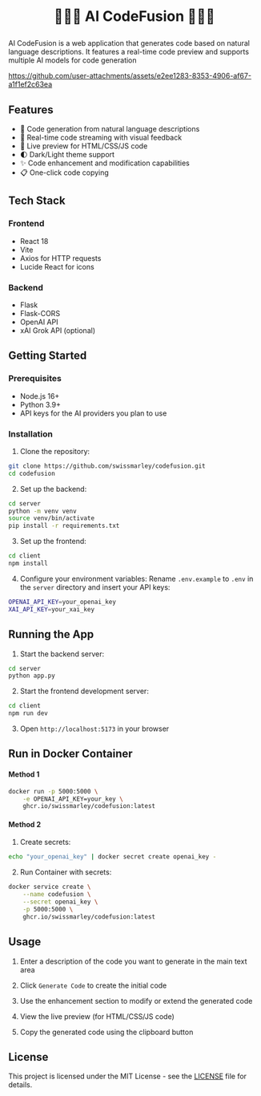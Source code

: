 # <p align="center"> 👨🏼‍💻 AI CodeFusion 👨🏼‍💻 </p>

AI CodeFusion is a web application that generates code based on natural language descriptions. It features a real-time code preview and supports multiple AI models for code generation


https://github.com/user-attachments/assets/e2ee1283-8353-4906-af67-a1f1ef2c63ea


## Features

- 🤖 Code generation from natural language descriptions
- 📝 Real-time code streaming with visual feedback
- 👀 Live preview for HTML/CSS/JS code
- 🌓 Dark/Light theme support
- ✨ Code enhancement and modification capabilities
- 📋 One-click code copying

## Tech Stack

### Frontend
- React 18
- Vite
- Axios for HTTP requests
- Lucide React for icons

### Backend
- Flask
- Flask-CORS
- OpenAI API
- xAI Grok API (optional)

## Getting Started

### Prerequisites

- Node.js 16+
- Python 3.9+
- API keys for the AI providers you plan to use

### Installation

1. Clone the repository:
```bash
git clone https://github.com/swissmarley/codefusion.git
cd codefusion
```

2. Set up the backend:
```bash
cd server
python -m venv venv
source venv/bin/activate
pip install -r requirements.txt
```

3. Set up the frontend:
```bash
cd client
npm install
```

4. Configure your environment variables: Rename `.env.example`  to `.env` in the `server` directory  and insert your API keys:

```bash
OPENAI_API_KEY=your_openai_key
XAI_API_KEY=your_xai_key
```

## Running the App

1. Start the backend server:
```bash
cd server
python app.py
```

2. Start the frontend development server:
```bash
cd client
npm run dev
```

3. Open `http://localhost:5173` in your browser


## Run in Docker Container

#### Method 1

```bash
docker run -p 5000:5000 \
    -e OPENAI_API_KEY=your_key \
    ghcr.io/swissmarley/codefusion:latest
```

#### Method 2

1. Create secrets:
```bash
echo "your_openai_key" | docker secret create openai_key -
```

2. Run Container with secrets:
```bash
docker service create \
    --name codefusion \
    --secret openai_key \
    -p 5000:5000 \
    ghcr.io/swissmarley/codefusion:latest
```


## Usage

1. Enter a description of the code you want to generate in the main text area

2. Click `Generate Code` to create the initial code

3. Use the enhancement section to modify or extend the generated code

4. View the live preview (for HTML/CSS/JS code)

5. Copy the generated code using the clipboard button


## License

This project is licensed under the MIT License - see the [LICENSE](LICENSE) file for details.


